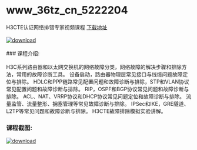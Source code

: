 # www_36tz_cn_5222204
H3CTE认证网络排错专家视频课程
[下载地址](http://www.36tz.cn/article/5222204 "下载地址")
<br/></br>[![download](http://36tz.cn/muke_img/2021_12_1-80-300x171.png "下载地址")](http://www.36tz.cn/article/5222204 "下载地址")
<br/></br>### 课程介绍:<br/></br>H3C系列路由器和以太网交换机的网络故障分类，网络故障的解决步骤和排除方法，常用的故障诊断工具。
设备启动，路由器物理层常见接口与线缆问题故障定位与排除。
HDLC和PPP链路常见配置问题和故障诊断与排除，STP和VLAN协议常见配置问题和故障诊断与排除。
RIP，OSPF和BGP协议常见问题和故障诊断与排除。
ACL、NAT、VRRP协议和DHCP协议常见问题定位和故障诊断与排除。
流量监管、流量整形、拥塞管理等常见故障诊断与排除。
IPSec和IKE，GRE隧道、L2TP等常见问题和故障诊断与排除。
H3CTE故障排除模拟实验讲解。

### 课程截图:
[![download](http://36tz.cn/muke_img/2021_12_2-49.png "下载地址")](http://www.36tz.cn/article/5222204 "下载地址")
